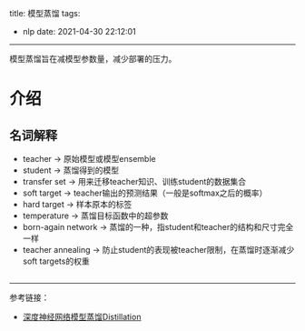 title: 模型蒸馏
tags:
  - nlp
date: 2021-04-30 22:12:01
---
模型蒸馏旨在减模型参数量，减少部署的压力。

<!--more-->

# 介绍

## 名词解释

* teacher -> 原始模型或模型ensemble
* student -> 蒸馏得到的模型
* transfer set -> 用来迁移teacher知识、训练student的数据集合
* soft target -> teacher输出的预测结果（一般是softmax之后的概率）
* hard target -> 样本原本的标签
* temperature -> 蒸馏目标函数中的超参数
* born-again network -> 蒸馏的一种，指student和teacher的结构和尺寸完全一样
* teacher annealing -> 防止student的表现被teacher限制，在蒸馏时逐渐减少soft targets的权重

## 



*****

参考链接：
* [深度神经网络模型蒸馏Distillation](https://zhuanlan.zhihu.com/p/71986772)